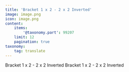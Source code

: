 ```yaml
---
title: 'Bracket 1 x 2 - 2 x 2 Inverted'
image: image.png
icon: image.png
content:
    items:
        '@taxonomy.part': 99207
    limit: 12
    pagination: true
taxonomy:
    tag: translate
---
```


Bracket 1 x 2 - 2 x 2 Inverted
Bracket 1 x 2 - 2 x 2 Inverted
